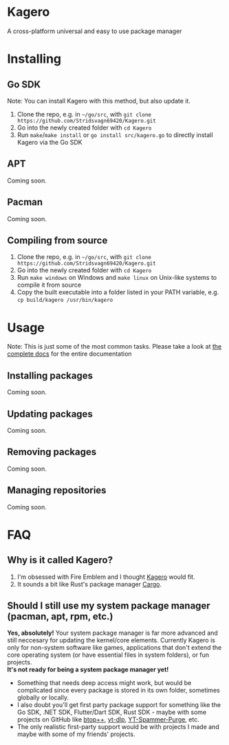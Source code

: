 # Kagero
A cross-platform universal and easy to use package manager

# Installing
## Go SDK
Note: You can install Kagero with this method, but also update it.
1. Clone the repo, e.g. in `~/go/src`, with `git clone https://github.com/Stridsvagn69420/Kagero.git`
2. Go into the newly created folder with `cd Kagero`
3. Run `make`/`make install` or `go install src/kagero.go` to directly install Kagero via the Go SDK

## APT
Coming soon.

## Pacman
Coming soon.

## Compiling from source
1. Clone the repo, e.g. in `~/go/src`, with `git clone https://github.com/Stridsvagn69420/Kagero.git`
2. Go into the newly created folder with `cd Kagero`
3. Run `make windows` on Windows and `make linux` on Unix-like systems to compile it from source
4. Copy the built executable into a folder listed in your PATH variable, e.g. `cp build/kagero /usr/bin/kagero`

# Usage
Note: This is just some of the most common tasks. Please take a look at [the complete docs](/docs/README.md) for the entire documentation
## Installing packages
Coming soon.

## Updating packages
Coming soon.

## Removing packages
Coming soon.

## Managing repositories
Coming soon.

# FAQ
## Why is it called Kagero?
1. I'm obsessed with Fire Emblem and I thought [Kagero](https://fireemblem.fandom.com/wiki/Kagero) would fit.
2. It sounds a bit like Rust's package manager [Cargo](https://crates.io/).

## Should I still use my system package manager (pacman, apt, rpm, etc.)
**Yes, absolutely!** Your system package manager is far more advanced and still neccesary for updating the kernel/core elements. Currently Kagero is only for non-system software like games, applications that don't extend the core operating system (or have essential files in system folders), or fun projects.  
**It's not ready for being a system package manager yet!**
* Something that needs deep access might work, but would be complicated since every package is stored in its own folder, sometimes globally or locally.  
* I also doubt you'll get first party package support for something like the Go SDK, .NET SDK, Flutter/Dart SDK, Rust SDK - maybe with some projects on GitHub like [btop++](https://github.com/aristocratos/btop), [yt-dlp](https://github.com/yt-dlp/yt-dlp), [YT-Spammer-Purge](https://github.com/ThioJoe/YT-Spammer-Purge), etc.  
* The only realistic first-party support would be with projects I made and maybe with some of my friends' projects.